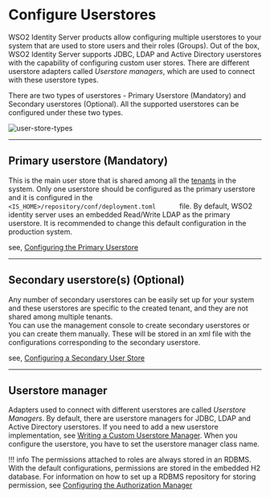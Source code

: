 # Configure Userstores

WSO2 Identity Server products allow configuring multiple userstores to your system that
are used to store users and their roles (Groups). Out of the box, WSO2
Identity Server supports JDBC, LDAP and Active Directory userstores with the
capability of configuring custom user stores. There are different userstore adapters called *Userstore managers*, which are used to connect
with these userstore types.

There are two types of userstores - Primary Userstore (Mandatory) and
Secondary userstores (Optional). All the supported userstores can be
configured under these two types.

![user-store-types](../../../assets/img/deploy/user-store-types.png) 

---

## Primary userstore (Mandatory)

This is the main user store that is shared among all the
[tenants](TBD:../../administer/introduction-to-multitenancy)
in the system. Only one userstore should be configured as the primary
userstore and it is configured in the
`         <IS_HOME>/repository/conf/deployment.toml       ` file. By default,
WSO2 identity server uses an embedded Read/Write LDAP as the primary userstore.
It is recommended to change this default configuration in the production
system.

see, [Configuring the Primary Userstore](../../../deploy/configuring-the-primary-user-store)

---

## Secondary userstore(s) (Optional)

Any number of secondary userstores can be easily set up for your system
and these userstores are specific to the created tenant, and they are
not shared among multiple tenants.  
You can use the management console to create secondary userstores or
you can create them manually. These will be stored in an xml file with the
configurations corresponding to the secondary userstore.

see, [Configuring a Secondary User Store](../../../deploy/configuring-secondary-user-stores)

---

## Userstore manager

Adapters used to connect with different userstores are called *Userstore Managers*. By default, there are userstore managers for JDBC,
LDAP and Active Directory userstores. If you need to add a new userstore implementation, see [Writing a Custom Userstore
Manager](../../../deploy/writing-a-custom-user-store-manager). When you configure the
userstore, you have to set the userstore manager class name.

!!! info 
    The permissions attached to roles are always stored in an RDBMS. With
    the default configurations, permissions are stored in the embedded H2
    database. For information on how to set up a RDBMS repository for
    storing permission, see [Configuring the Authorization
    Manager](../../../deploy/configuring-the-authorization-manager)
